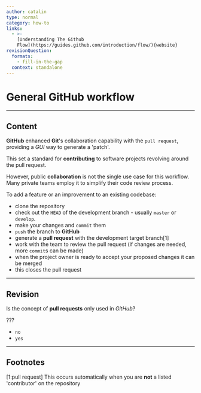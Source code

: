 ```yaml
---
author: catalin
type: normal
category: how-to
links:
  - >-
    [Understanding The Github
    Flow](https://guides.github.com/introduction/flow/){website}
revisionQuestion:
  formats:
    - fill-in-the-gap
  context: standalone
---
```


# General **GitHub** workflow


---

## Content

**GitHub** enhanced **Git**'s collaboration capability with the `pull request`, providing a *GUI* way to generate a 'patch'.

This set a standard for **contributing** to software projects revolving around the pull request. 

However, public **collaboration** is not the single use case for this workflow. Many private teams employ it to simplify their code review process.

 To add a feature or an improvement to an existing codebase:

- clone the repository
- check out the `HEAD` of the development branch - usually `master` or `develop`.
- make your changes and  `commit` them
- `push` the branch to **GitHub**
- generate a **pull request** with the development target branch[1]
- work with the team to review the pull request (if changes are needed, more `commit`s can be made)
- when the project owner is ready to accept your proposed changes it can be merged
- this closes the pull request 


---

## Revision

Is the concept of **pull requests** only used in *GitHub*?

???

- `no`
- `yes`


---

## Footnotes

[1:pull request] This occurs automatically when you are **not** a listed 'contributor' on the repository
